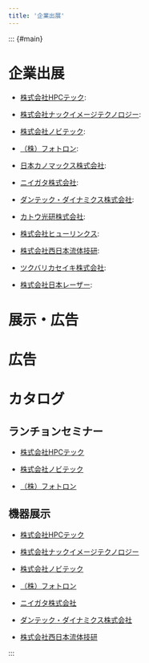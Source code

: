 ```yaml
---
title: '企業出展'
---
```


::: {#main}

# 企業出展
- [株式会社HPCテック](sponsor_hpc.html): <i class="fas fa-utensils"></i> <i class="fas fa-flask"></i>

- [株式会社ナックイメージテクノロジー](sponsor_nac.html): <i class="fas fa-flask"></i> <i class="fas fa-book-open"></i>

- [株式会社ノビテック](sponsor_nobby.html): <i class="fas fa-utensils"></i> <i class="fas fa-flask"></i>

- [（株）フォトロン](sponsor_photron.html): <i class="fas fa-utensils"></i> <i class="fas fa-flask"></i> <i class="fas fa-book-open"></i>

- [日本カノマックス株式会社](sponsor_kanomax.html): <i class="fas fa-ad"></i>

- [ニイガタ株式会社](sponsor_niigata.html): <i class="fas fa-flask"></i>

- [ダンテック・ダイナミクス株式会社](sponsor_dantec.html): <i class="fas fa-flask"></i> <i class="fas fa-book-open"></i> <i class="fas fa-ad"></i>

- [カトウ光研株式会社](sponsor_kk.html): <i class="fas fa-ad"></i>

- [株式会社ヒューリンクス](sponsor_hulinks.html): <i class="fas fa-ad"></i>

- [株式会社西日本流体技研](sponsor_fel.html): <i class="fas fa-flask"></i> <i class="fas fa-book-open"></i>

- [ツクバリカセイキ株式会社](sponsor_trs.html): <i class="fas fa-ad"></i>

- [株式会社日本レーザー](sponsor_laser.html): <i class="fas fa-book-open"></i>


# 展示・広告


# 広告


# カタログ


## ランチョンセミナー

- [株式会社HPCテック](http://www.hpctech.co.jp)

- [株式会社ノビテック](https://www.nobby-tech.co.jp)

- [（株）フォトロン](https://www.photron.co.jp/products/hsvcam/infinicam/)


## 機器展示

- [株式会社HPCテック](http://www.hpctech.co.jp)

- [株式会社ナックイメージテクノロジー](https://www.nacinc.jp/)

- [株式会社ノビテック](https://www.nobby-tech.co.jp)

- [（株）フォトロン](https://www.photron.co.jp/products/hsvcam/infinicam/)

- [ニイガタ株式会社](https://ni-gata.co.jp/)

- [ダンテック・ダイナミクス株式会社](https://www.dantecdynamics.com/ja/)

- [株式会社西日本流体技研](http://fel.ne.jp/)


:::

